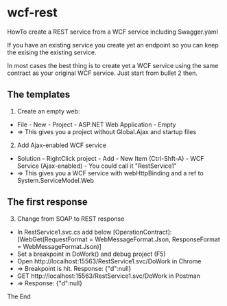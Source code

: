 # wcf-rest

HowTo create a REST service from a WCF service including Swagger.yaml

If you have an existing service you create yet an endpoint so you can keep the exising the existing service.

In most cases the best thing is to create yet a WCF service using the same contract as your original WCF service. Just start from bullet 2 then.

## The templates

1. Create an empty web:
- File - New - Project - ASP.NET Web Application - Empty  
- => This gives you a project without Global.Ajax and startup files
2. Add Ajax-enabled WCF service
- Solution - RightClick project - Add - New Item (Ctrl-Shft-A) - WCF Service (Ajax-enabled) - You could call it "RestService1"  
- => This gives you a WCF service with webHttpBinding and a ref to System.ServiceModel.Web

## The first response

3. Change from SOAP to REST response
- In RestService1.svc.cs add below [OperationContract]:
[WebGet(RequestFormat = WebMessageFormat.Json, ResponseFormat = WebMessageFormat.Json)]
- Set a breakpoint in DoWork() and debug project (F5)
- Open http://localhost:15563/RestService1.svc/DoWork in Chrome
- => Breakpoint is hit. Response: {"d":null}
- GET http://localhost:15563/RestService1.svc/DoWork in Postman
- => Response: {"d":null}

The End
